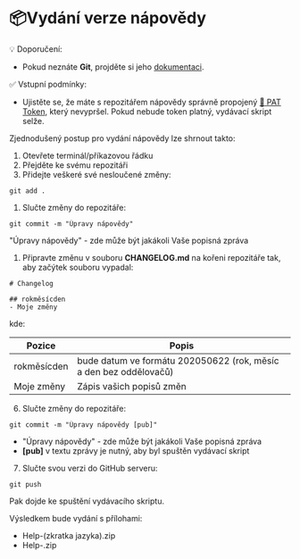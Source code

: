 # 📦Vydání verze nápovědy

💡 Doporučení:
- Pokud neznáte **Git**, projděte si jeho [dokumentaci][GitRef].

✅ Vstupní podmínky:
- Ujistěte se, že máte s repozitářem nápovědy správně propojený [🔑 PAT Token][PATToken], který nevypršel. Pokud nebude token platný, vydávací skript selže.

Zjednodušený postup pro vydání nápovědy lze shrnout takto:

1. Otevřete terminál/příkazovou řádku
2. Přejděte ke svému repozitáři
3. Přidejte veškeré své nesloučené změny:
```
git add .
```
1. Slučte změny do repozitáře:
```
git commit -m "Úpravy nápovědy"
```
"Úpravy nápovědy" - zde může být jakákoli Vaše popisná zpráva

1. Připravte změnu v souboru **CHANGELOG.md** na kořeni repozitáře tak, aby začýtek souboru vypadal:
```
# Changelog

## rokměsícden
- Moje změny
```

kde:

| Pozice | Popis |
|---|---|
| rokměsícden | bude datum ve formátu 202050622 (rok, měsíc a den bez oddělovačů) |
| Moje změny | Zápis vašich popisů změn |

6. Slučte změny do repozitáře:
```
git commit -m "Úpravy nápovědy [pub]"
```
- "Úpravy nápovědy" - zde může být jakákoli Vaše popisná zpráva
- **[pub]** v textu zprávy je nutný, aby byl spuštěn vydávací skript

7. Slučte svou verzi do GitHub serveru:
```
git push
```

Pak dojde ke spuštění vydávacího skriptu. 

Výsledkem bude vydání s přílohami:
- Help-(zkratka jazyka).zip
- Help-.zip

[GitRef]: https://git-scm.com/docs "Git"
[PATToken]: token.md "GitHub PAT token"
